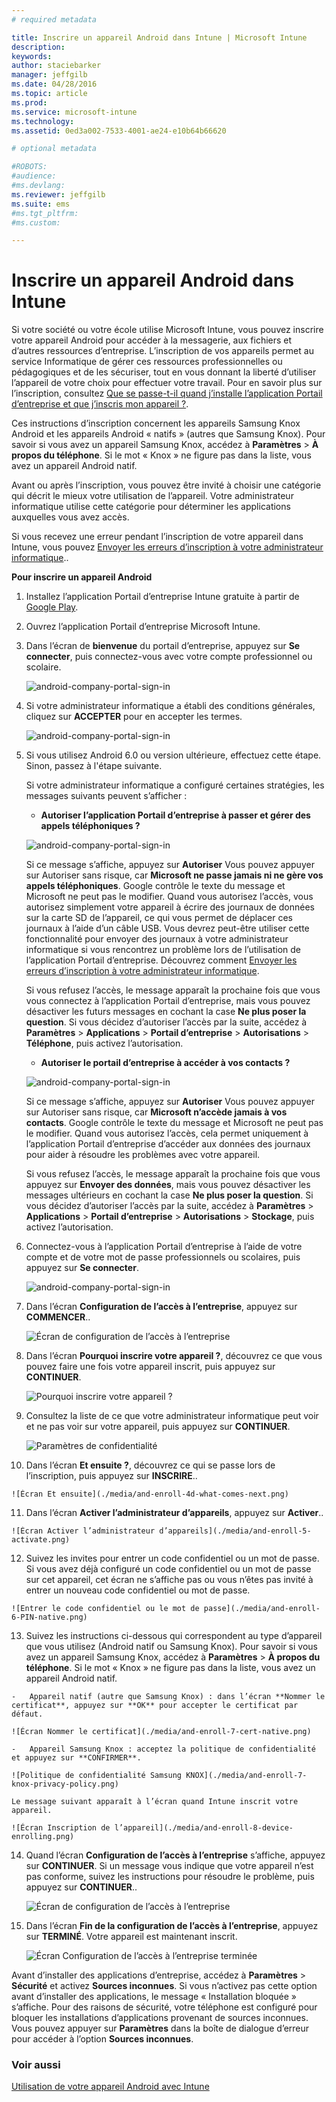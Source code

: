 ```yaml
---
# required metadata

title: Inscrire un appareil Android dans Intune | Microsoft Intune
description:
keywords:
author: staciebarker
manager: jeffgilb
ms.date: 04/28/2016
ms.topic: article
ms.prod:
ms.service: microsoft-intune
ms.technology:
ms.assetid: 0ed3a002-7533-4001-ae24-e10b64b66620

# optional metadata

#ROBOTS:
#audience:
#ms.devlang:
ms.reviewer: jeffgilb
ms.suite: ems
#ms.tgt_pltfrm:
#ms.custom:

---
```



# Inscrire un appareil Android dans Intune

Si votre société ou votre école utilise Microsoft Intune, vous pouvez inscrire votre appareil Android pour accéder à la messagerie, aux fichiers et d’autres ressources d’entreprise. L’inscription de vos appareils permet au service Informatique de gérer ces ressources professionnelles ou pédagogiques et de les sécuriser, tout en vous donnant la liberté d’utiliser l’appareil de votre choix pour effectuer votre travail. Pour en savoir plus sur l’inscription, consultez [Que se passe-t-il quand j’installe l’application Portail d’entreprise et que j’inscris mon appareil ?](what-happens-if-you-install-the-Company-Portal-app-and-enroll-your-device-in-intune-android.md).

Ces instructions d’inscription concernent les appareils Samsung Knox Android et les appareils Android « natifs » (autres que Samsung Knox). Pour savoir si vous avez un appareil Samsung Knox, accédez à **Paramètres** &gt; **À propos du téléphone**. Si le mot « Knox » ne figure pas dans la liste, vous avez un appareil Android natif.

Avant ou après l’inscription, vous pouvez être invité à choisir une catégorie qui décrit le mieux votre utilisation de l’appareil. Votre administrateur informatique utilise cette catégorie pour déterminer les applications auxquelles vous avez accès.

Si vous recevez une erreur pendant l’inscription de votre appareil dans Intune, vous pouvez [Envoyer les erreurs d’inscription à votre administrateur informatique](send-enrollment-errors-to-your-it-administrator-android.md)..

**Pour inscrire un appareil Android**

1.  Installez l’application Portail d’entreprise Intune gratuite à partir de [Google Play](http://play.google.com/store/apps/details?id=com.microsoft.windowsintune.companyportal).

2.  Ouvrez l’application Portail d’entreprise Microsoft Intune.

3.  Dans l’écran de **bienvenue** du portail d’entreprise, appuyez sur **Se connecter**, puis connectez-vous avec votre compte professionnel ou scolaire.

    ![android-company-portal-sign-in](./media/and-enroll-0-welcome-screen.png)   

4.  Si votre administrateur informatique a établi des conditions générales, cliquez sur **ACCEPTER** pour en accepter les termes.

    ![android-company-portal-sign-in](./media/and-enroll-3-accept-terms.png)

5.  Si vous utilisez Android 6.0 ou version ultérieure, effectuez cette étape. Sinon, passez à l'étape suivante. 

    Si votre administrateur informatique a configuré certaines stratégies, les messages suivants peuvent s’afficher :
    -   **Autoriser l’application Portail d’entreprise à passer et gérer des appels téléphoniques ?**

    ![android-company-portal-sign-in](./media/and-enroll-3a-allow-phone-access.png)

    Si ce message s’affiche, appuyez sur **Autoriser** Vous pouvez appuyer sur Autoriser sans risque, car **Microsoft ne passe jamais ni ne gère vos appels téléphoniques**. Google contrôle le texte du message et Microsoft ne peut pas le modifier. Quand vous autorisez l’accès, vous autorisez simplement votre appareil à écrire des journaux de données sur la carte SD de l’appareil, ce qui vous permet de déplacer ces journaux à l’aide d’un câble USB. Vous devrez peut-être utiliser cette fonctionnalité pour envoyer des journaux à votre administrateur informatique si vous rencontrez un problème lors de l’utilisation de l’application Portail d’entreprise. Découvrez comment [Envoyer les erreurs d’inscription à votre administrateur informatique](send-enrollment-errors-to-your-it-administrator-android.md).

    Si vous refusez l’accès, le message apparaît la prochaine fois que vous vous connectez à l’application Portail d’entreprise, mais vous pouvez désactiver les futurs messages en cochant la case **Ne plus poser la question**.  Si vous décidez d’autoriser l’accès par la suite, accédez à **Paramètres** &gt; **Applications** &gt; **Portail d’entreprise** &gt; **Autorisations** &gt; **Téléphone**, puis activez l’autorisation.

    -   **Autoriser le portail d’entreprise à accéder à vos contacts ?**

    ![android-company-portal-sign-in](./media/and-enroll-3b-allow-contacts-access.png)

    Si ce message s’affiche, appuyez sur **Autoriser** Vous pouvez appuyer sur Autoriser sans risque, car **Microsoft n’accède jamais à vos contacts**. Google contrôle le texte du message et Microsoft ne peut pas le modifier. Quand vous autorisez l’accès, cela permet uniquement à l’application Portail d’entreprise d’accéder aux données des journaux pour aider à résoudre les problèmes avec votre appareil.

    Si vous refusez l’accès, le message apparaît la prochaine fois que vous appuyez sur **Envoyer des données**, mais vous pouvez désactiver les messages ultérieurs en cochant la case **Ne plus poser la question**. Si vous décidez d’autoriser l’accès par la suite, accédez à **Paramètres** &gt; **Applications** &gt; **Portail d’entreprise** &gt; **Autorisations** &gt; **Stockage**, puis activez l’autorisation.

6.  Connectez-vous à l’application Portail d’entreprise à l’aide de votre compte et de votre mot de passe professionnels ou scolaires, puis appuyez sur **Se connecter**.

    ![android-company-portal-sign-in](./media/and-enroll-2-cp-sign-in.png)

7.  Dans l’écran **Configuration de l’accès à l’entreprise**, appuyez sur **COMMENCER**..

    ![Écran de configuration de l’accès à l’entreprise](./media/and-enroll-4a-comp-access-setup.png)

8.  Dans l’écran **Pourquoi inscrire votre appareil ?**, découvrez ce que vous pouvez faire une fois votre appareil inscrit, puis appuyez sur **CONTINUER**.

    ![Pourquoi inscrire votre appareil ?](./media/and-enroll-4b-why-enroll.png)

9.  Consultez la liste de ce que votre administrateur informatique peut voir et ne pas voir sur votre appareil, puis appuyez sur **CONTINUER**.

    ![Paramètres de confidentialité](./media/and-enroll-4c-we-care-privacy.png)

10.  Dans l’écran **Et ensuite ?**, découvrez ce qui se passe lors de l’inscription, puis appuyez sur **INSCRIRE**..

    ![Écran Et ensuite](./media/and-enroll-4d-what-comes-next.png)

11.  Dans l’écran **Activer l’administrateur d’appareils**, appuyez sur **Activer**..

    ![Écran Activer l’administrateur d’appareils](./media/and-enroll-5-activate.png)

12.  Suivez les invites pour entrer un code confidentiel ou un mot de passe. Si vous avez déjà configuré un code confidentiel ou un mot de passe sur cet appareil, cet écran ne s’affiche pas ou vous n’êtes pas invité à entrer un nouveau code confidentiel ou mot de passe.

    ![Entrer le code confidentiel ou le mot de passe](./media/and-enroll-6-PIN-native.png)

13.  Suivez les instructions ci-dessous qui correspondent au type d’appareil que vous utilisez (Android natif ou Samsung Knox). Pour savoir si vous avez un appareil Samsung Knox, accédez à **Paramètres** &gt; **À propos du téléphone**. Si le mot « Knox » ne figure pas dans la liste, vous avez un appareil Android natif.

    -   Appareil natif (autre que Samsung Knox) : dans l’écran **Nommer le certificat**, appuyez sur **OK** pour accepter le certificat par défaut.

    ![Écran Nommer le certificat](./media/and-enroll-7-cert-native.png)

    -   Appareil Samsung Knox : acceptez la politique de confidentialité et appuyez sur **CONFIRMER**.

    ![Politique de confidentialité Samsung KNOX](./media/and-enroll-7-knox-privacy-policy.png)

    Le message suivant apparaît à l’écran quand Intune inscrit votre appareil.

    ![Écran Inscription de l’appareil](./media/and-enroll-8-device-enrolling.png)

14. Quand l’écran **Configuration de l’accès à l’entreprise** s’affiche, appuyez sur **CONTINUER**. Si un message vous indique que votre appareil n’est pas conforme, suivez les instructions pour résoudre le problème, puis appuyez sur **CONTINUER**..

    ![Écran de configuration de l’accès à l’entreprise](./media/and-enroll-9-comp-access-setup.png)  

11. Dans l’écran **Fin de la configuration de l’accès à l’entreprise**, appuyez sur **TERMINÉ**. Votre appareil est maintenant inscrit.

    ![Écran Configuration de l’accès à l’entreprise terminée](./media/and-enroll-10-comp-access-setup-complete.png)

Avant d’installer des applications d’entreprise, accédez à **Paramètres** &gt; **Sécurité** et activez **Sources inconnues**. Si vous n’activez pas cette option avant d’installer des applications, le message « Installation bloquée » s’affiche. Pour des raisons de sécurité, votre téléphone est configuré pour bloquer les installations d’applications provenant de sources inconnues. Vous pouvez appuyer sur **Paramètres** dans la boîte de dialogue d’erreur pour accéder à l’option **Sources inconnues**.


### Voir aussi
[Utilisation de votre appareil Android avec Intune](using-your-android-device-with-intune.md)


<!--HONumber=May16_HO1-->



